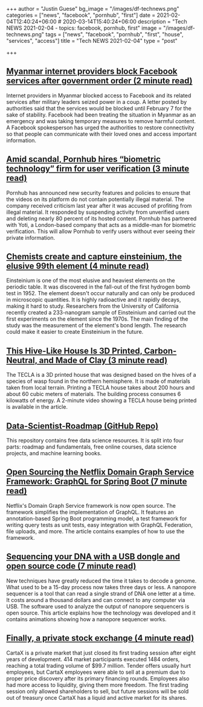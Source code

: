 +++
author = "Justin Guese"
bg_image = "/images/df-technews.png"
categories = ["news", "facebook", "pornhub", "first"]
date = 2021-02-04T12:40:24+06:00 # 2020-03-14T15:40:24+06:00
description = "Tech NEWS 2021-02-04 - topics: facebook, pornhub, first"
image = "/images/df-technews.png"
tags = ["news", "facebook", "pornhub", "first", "house", "services", "access"]
title = "Tech NEWS 2021-02-04"
type = "post"

+++

## [Myanmar internet providers block Facebook services after government order (2 minute read)](https://www.reuters.com/article/us-myanmar-politics-facebook/some-facebook-users-say-social-media-platform-inaccessible-in-myanmar-idUSKBN2A32ZE)

Internet providers in Myanmar blocked access to Facebook and its related services after military leaders seized power in a coup. A letter posted by authorities said that the services would be blocked until February 7 for the sake of stability. Facebook had been treating the situation in Myanmar as an emergency and was taking temporary measures to remove harmful content. A Facebook spokesperson has urged the authorities to restore connectivity so that people can communicate with their loved ones and access important information.

## [Amid scandal, Pornhub hires “biometric technology” firm for user verification (3 minute read)](https://arstechnica.com/tech-policy/2021/02/amid-scandal-pornhub-hires-biometric-technology-firm-for-user-verification/)

Pornhub has announced new security features and policies to ensure that the videos on its platform do not contain potentially illegal material. The company received criticism last year after it was accused of profiting from illegal material. It responded by suspending activity from unverified users and deleting nearly 80 percent of its hosted content. Pornhub has partnered with Yoti, a London-based company that acts as a middle-man for biometric verification. This will allow Pornhub to verify users without ever seeing their private information.

## [Chemists create and capture einsteinium, the elusive 99th element (4 minute read)](https://www.livescience.com/einsteinium-experiments-uncover-chemical-properties.html)

Einsteinium is one of the most elusive and heaviest elements on the periodic table. It was discovered in the fall-out of the first hydrogen bomb test in 1952. The element doesn't occur naturally and can only be produced in microscopic quantities. It is highly radioactive and it rapidly decays, making it hard to study. Researchers from the University of California recently created a 233-nanogram sample of Einsteinium and carried out the first experiments on the element since the 1970s. The main finding of the study was the measurement of the element's bond length. The research could make it easier to create Einsteinium in the future.

## [This Hive-Like House Is 3D Printed, Carbon-Neutral, and Made of Clay (3 minute read)](https://singularityhub.com/2021/02/03/this-hive-like-house-is-3d-printed-carbon-neutral-and-made-of-clay/)

The TECLA is a 3D printed house that was designed based on the hives of a species of wasp found in the northern hemisphere. It is made of materials taken from local terrain. Printing a TECLA house takes about 200 hours and about 60 cubic meters of materials. The building process consumes 6 kilowatts of energy. A 2-minute video showing a TECLA house being printed is available in the article.

## [Data-Scientist-Roadmap (GitHub Repo)](https://github.com/therealsreehari/Learn-Datascience-For-Free)

This repository contains free data science resources. It is split into four parts: roadmap and fundamentals, free online courses, data science projects, and machine learning books.

## [Open Sourcing the Netflix Domain Graph Service Framework: GraphQL for Spring Boot (7 minute read)](https://netflixtechblog.com/open-sourcing-the-netflix-domain-graph-service-framework-graphql-for-spring-boot-92b9dcecda18)

Netflix's Domain Graph Service framework is now open source. The framework simplifies the implementation of GraphQL. It features an annotation-based Spring Boot programming model, a test framework for writing query tests as unit tests, easy integration with GraphQL Federation, file uploads, and more. The article contains examples of how to use the framework.

## [Sequencing your DNA with a USB dongle and open source code (7 minute read)](https://stackoverflow.blog/2021/02/03/sequencing-your-dna-with-a-usb-dongle-and-open-source-code/)

New techniques have greatly reduced the time it takes to decode a genome. What used to be a 15-day process now takes three days or less. A nanopore sequencer is a tool that can read a single strand of DNA one letter at a time. It costs around a thousand dollars and can connect to any computer via USB. The software used to analyze the output of nanopore sequencers is open source. This article explains how the technology was developed and it contains animations showing how a nanopore sequencer works.

## [Finally, a private stock exchange (4 minute read)](https://henrysward.medium.com/finally-a-private-stock-exchange-cartax-3c658f30ac97)

CartaX is a private market that just closed its first trading session after eight years of development. 414 market participants executed 1484 orders, reaching a total trading volume of $99.7 million. Tender offers usually hurt employees, but CartaX employees were able to sell at a premium due to proper price discovery after its primary financing rounds. Employees also had more access to liquidity, giving them more freedom. The first trading session only allowed shareholders to sell, but future sessions will be sold out of treasury once CartaX has a liquid and active market for its shares.

